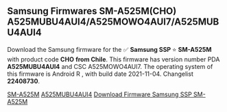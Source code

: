 <h2>Samsung Firmwares SM-A525M(CHO) A525MUBU4AUI4/A525MOWO4AUI7/A525MUBU4AUI4</h2>
Download the Samsung firmware for the ✅ <strong>Samsung SSP </strong> ⭐ <strong>SM-A525M</strong> with product code <strong>CHO</strong> <strong> from Chile</strong>. This firmware has version number PDA <strong>A525MUBU4AUI4</strong> and CSC A525MOWO4AUI7. The operating system of this firmware is Android R , with build date 2021-11-04. Changelist <strong>22408730</strong>.


[SM-A525M](https://samfirm.shop/samsung/model/SM-A525M)
[A525MUBU4AUI4](https://samfirm.shop/samsung/pda/A525MUBU4AUI4)
[Download Firmware Samsung SSP SM-A525M](https://samfirm.shop/samsung/firmware/471622)
